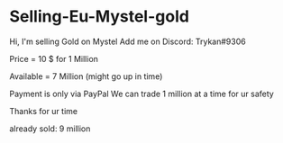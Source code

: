 # Selling-Eu-Mystel-gold


Hi, I'm selling Gold on Mystel
Add me on Discord: Trykan#9306


Price = 10 $ for 1 Million

Available = 7 Million (might go up in time)

Payment is only via PayPal
We can trade 1 million at a time for ur safety

Thanks for ur time

already sold: 9 million
